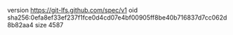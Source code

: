 version https://git-lfs.github.com/spec/v1
oid sha256:0efa8ef33ef237f1fce0d4cd07e4bf00905ff8be40b716837d7cc062d8b82aa4
size 4587
